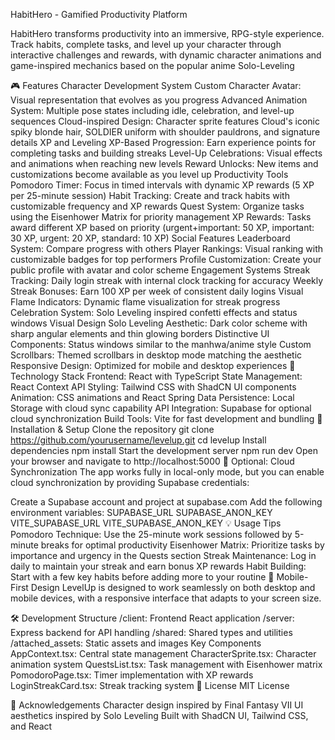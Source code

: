 HabitHero - Gamified Productivity Platform

HabitHero transforms productivity into an immersive, RPG-style experience. Track habits, complete tasks, and level up your character through interactive challenges and rewards, with dynamic character animations and game-inspired mechanics based on the popular anime Solo-Leveling

🎮 Features
Character Development System
Custom Character Avatar: Visual representation that evolves as you progress
Advanced Animation System: Multiple pose states including idle, celebration, and level-up sequences
Cloud-inspired Design: Character sprite features Cloud's iconic spiky blonde hair, SOLDIER uniform with shoulder pauldrons, and signature details
XP and Leveling
XP-Based Progression: Earn experience points for completing tasks and building streaks
Level-Up Celebrations: Visual effects and animations when reaching new levels
Reward Unlocks: New items and customizations become available as you level up
Productivity Tools
Pomodoro Timer: Focus in timed intervals with dynamic XP rewards (5 XP per 25-minute session)
Habit Tracking: Create and track habits with customizable frequency and XP rewards
Quest System: Organize tasks using the Eisenhower Matrix for priority management
XP Rewards: Tasks award different XP based on priority (urgent+important: 50 XP, important: 30 XP, urgent: 20 XP, standard: 10 XP)
Social Features
Leaderboard System: Compare progress with others
Player Rankings: Visual ranking with customizable badges for top performers
Profile Customization: Create your public profile with avatar and color scheme
Engagement Systems
Streak Tracking: Daily login streak with internal clock tracking for accuracy
Weekly Streak Bonuses: Earn 100 XP per week of consistent daily logins
Visual Flame Indicators: Dynamic flame visualization for streak progress
Celebration System: Solo Leveling inspired confetti effects and status windows
Visual Design
Solo Leveling Aesthetic: Dark color scheme with sharp angular elements and thin glowing borders
Distinctive UI Components: Status windows similar to the manhwa/anime style
Custom Scrollbars: Themed scrollbars in desktop mode matching the aesthetic
Responsive Design: Optimized for mobile and desktop experiences
🚀 Technology Stack
Frontend: React with TypeScript
State Management: React Context API
Styling: Tailwind CSS with ShadCN UI components
Animation: CSS animations and React Spring
Data Persistence: Local Storage with cloud sync capability
API Integration: Supabase for optional cloud synchronization
Build Tools: Vite for fast development and bundling
🔧 Installation & Setup
Clone the repository
git clone https://github.com/yourusername/levelup.git
cd levelup
Install dependencies
npm install
Start the development server
npm run dev
Open your browser and navigate to http://localhost:5000
🔑 Optional: Cloud Synchronization
The app works fully in local-only mode, but you can enable cloud synchronization by providing Supabase credentials:

Create a Supabase account and project at supabase.com
Add the following environment variables:
SUPABASE_URL
SUPABASE_ANON_KEY
VITE_SUPABASE_URL
VITE_SUPABASE_ANON_KEY
💡 Usage Tips
Pomodoro Technique: Use the 25-minute work sessions followed by 5-minute breaks for optimal productivity
Eisenhower Matrix: Prioritize tasks by importance and urgency in the Quests section
Streak Maintenance: Log in daily to maintain your streak and earn bonus XP rewards
Habit Building: Start with a few key habits before adding more to your routine
📱 Mobile-First Design
LevelUp is designed to work seamlessly on both desktop and mobile devices, with a responsive interface that adapts to your screen size.

🛠️ Development
Structure
/client: Frontend React application
/server: Express backend for API handling
/shared: Shared types and utilities
/attached_assets: Static assets and images
Key Components
AppContext.tsx: Central state management
CharacterSprite.tsx: Character animation system
QuestsList.tsx: Task management with Eisenhower matrix
PomodoroPage.tsx: Timer implementation with XP rewards
LoginStreakCard.tsx: Streak tracking system
📄 License
MIT License

🙏 Acknowledgements
Character design inspired by Final Fantasy VII
UI aesthetics inspired by Solo Leveling
Built with ShadCN UI, Tailwind CSS, and React
